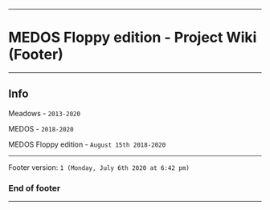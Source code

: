 
***

# MEDOS Floppy edition - Project Wiki (Footer)

***

## Info

Meadows - `2013-2020`

MEDOS - `2018-2020`

MEDOS Floppy edition - `August 15th 2018-2020`

***

Footer version: `1 (Monday, July 6th 2020 at 6:42 pm)`

### End of footer

***
